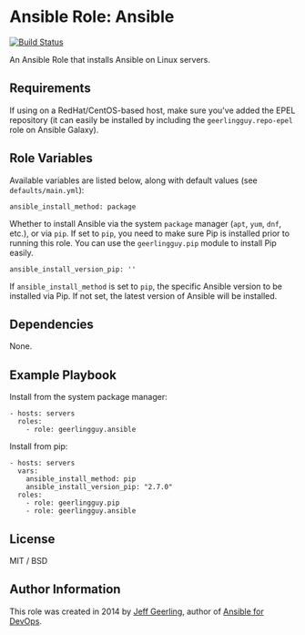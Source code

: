 # Ansible Role: Ansible

[![Build Status](https://travis-ci.com/geerlingguy/ansible-role-ansible.svg?branch=master)](https://travis-ci.com/geerlingguy/ansible-role-ansible)

An Ansible Role that installs Ansible on Linux servers.

## Requirements

If using on a RedHat/CentOS-based host, make sure you've added the EPEL repository (it can easily be installed by including the `geerlingguy.repo-epel` role on Ansible Galaxy).

## Role Variables

Available variables are listed below, along with default values (see `defaults/main.yml`):

    ansible_install_method: package

Whether to install Ansible via the system `package` manager (`apt`, `yum`, `dnf`, etc.), or via `pip`. If set to `pip`, you need to make sure Pip is installed prior to running this role. You can use the `geerlingguy.pip` module to install Pip easily.

    ansible_install_version_pip: ''

If `ansible_install_method` is set to `pip`, the specific Ansible version to be installed via Pip. If not set, the latest version of Ansible will be installed.

## Dependencies

None.

## Example Playbook

Install from the system package manager:

    - hosts: servers
      roles:
        - role: geerlingguy.ansible

Install from pip:

    - hosts: servers
      vars:
        ansible_install_method: pip
        ansible_install_version_pip: "2.7.0"
      roles:
        - role: geerlingguy.pip
        - role: geerlingguy.ansible

## License

MIT / BSD

## Author Information

This role was created in 2014 by [Jeff Geerling](https://www.jeffgeerling.com/), author of [Ansible for DevOps](https://www.ansiblefordevops.com/).
